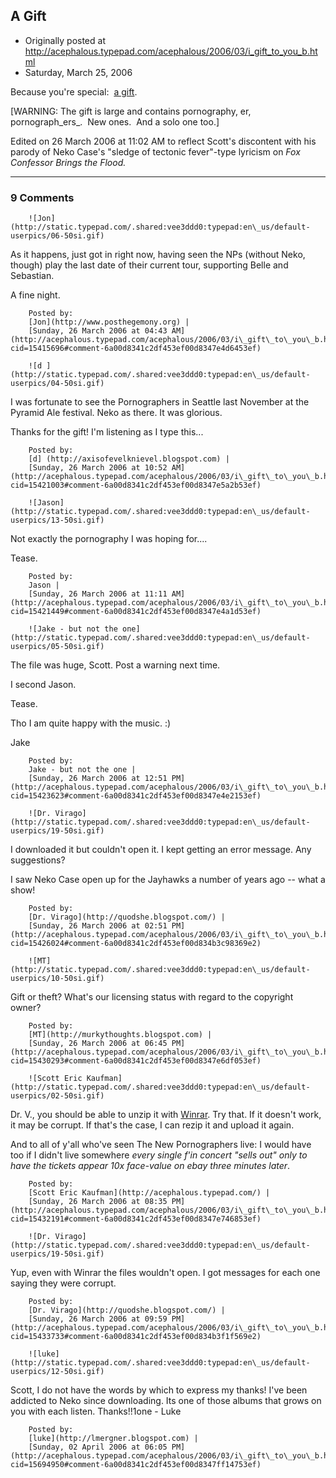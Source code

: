 ## A Gift

 * Originally posted at http://acephalous.typepad.com/acephalous/2006/03/i_gift_to_you_b.html
 * Saturday, March 25, 2006



Because you're special:  [a gift](http://acephalous.typepad.com/neko\_and\_her\_pornographic\_buddies.zip). 

[WARNING: The gift is large and contains pornography, er, pornograph_ers_.  New ones.  And a solo one too.]

Edited on 26 March 2006 at 11:02 AM to reflect Scott's discontent with his parody of Neko Case's "sledge of tectonic fever"-type lyricism on _Fox Confessor Brings the Flood._

		

* * *

### 9 Comments 

		

                
[]()

	

		![Jon](http://static.typepad.com/.shared:vee3ddd0:typepad:en\_us/default-userpics/06-50si.gif)
	

	

		

As it happens, just got in right now, having seen the NPs (without Neko, though) play the last date of their current tour, supporting Belle and Sebastian.

A fine night.

	

		Posted by:
		[Jon](http://www.posthegemony.org) |
		[Sunday, 26 March 2006 at 04:43 AM](http://acephalous.typepad.com/acephalous/2006/03/i\_gift\_to\_you\_b.html?cid=15415696#comment-6a00d8341c2df453ef00d8347e4d6453ef)

[]()

	

		![d ](http://static.typepad.com/.shared:vee3ddd0:typepad:en\_us/default-userpics/04-50si.gif)
	

	

		

I was fortunate to see the Pornographers in Seattle last November at the Pyramid Ale festival.  Neko as there.  It was glorious.  

Thanks for the gift!  I'm listening as I type this...

	

		Posted by:
		[d] (http://axisofevelknievel.blogspot.com) |
		[Sunday, 26 March 2006 at 10:52 AM](http://acephalous.typepad.com/acephalous/2006/03/i\_gift\_to\_you\_b.html?cid=15421003#comment-6a00d8341c2df453ef00d8347e5a2b53ef)

[]()

	

		![Jason](http://static.typepad.com/.shared:vee3ddd0:typepad:en\_us/default-userpics/13-50si.gif)
	

	

		

Not exactly the pornography I was hoping for.... 

Tease.

	

		Posted by:
		Jason |
		[Sunday, 26 March 2006 at 11:11 AM](http://acephalous.typepad.com/acephalous/2006/03/i\_gift\_to\_you\_b.html?cid=15421449#comment-6a00d8341c2df453ef00d8347e4a1d53ef)

[]()

	

		![Jake - but not the one](http://static.typepad.com/.shared:vee3ddd0:typepad:en\_us/default-userpics/05-50si.gif)
	

	

		

The file was huge, Scott.  Post a warning next time.

I second Jason.

Tease.

Tho I am quite happy with the music. :)

Jake

	

		Posted by:
		Jake - but not the one |
		[Sunday, 26 March 2006 at 12:51 PM](http://acephalous.typepad.com/acephalous/2006/03/i\_gift\_to\_you\_b.html?cid=15423623#comment-6a00d8341c2df453ef00d8347e4e2153ef)

[]()

	

		![Dr. Virago](http://static.typepad.com/.shared:vee3ddd0:typepad:en\_us/default-userpics/19-50si.gif)
	

	

		

I downloaded it but couldn't open it.  I kept getting an error message.  Any suggestions?

I saw Neko Case open up for the Jayhawks a number of years ago -- what a show!

	

		Posted by:
		[Dr. Virago](http://quodshe.blogspot.com/) |
		[Sunday, 26 March 2006 at 02:51 PM](http://acephalous.typepad.com/acephalous/2006/03/i\_gift\_to\_you\_b.html?cid=15426024#comment-6a00d8341c2df453ef00d834b3c98369e2)

[]()

	

		![MT](http://static.typepad.com/.shared:vee3ddd0:typepad:en\_us/default-userpics/10-50si.gif)
	

	

		

Gift or theft? What's our licensing status with regard to the copyright owner?

	

		Posted by:
		[MT](http://murkythoughts.blogspot.com) |
		[Sunday, 26 March 2006 at 06:45 PM](http://acephalous.typepad.com/acephalous/2006/03/i\_gift\_to\_you\_b.html?cid=15430293#comment-6a00d8341c2df453ef00d8347e6df053ef)

[]()

	

		![Scott Eric Kaufman](http://static.typepad.com/.shared:vee3ddd0:typepad:en\_us/default-userpics/02-50si.gif)
	

	

		

Dr. V., you should be able to unzip it with [Winrar](http://www.download.com/3000-2250-10007677.html).  Try that.  If it doesn't work, it may be corrupt.  If that's the case, I can rezip it and upload it again.

And to all of y'all who've seen The New Pornographers live: I would have too if I didn't live somewhere _every single f'in concert "sells out" only to have the tickets appear 10x face-value on ebay three minutes later_.  

	

		Posted by:
		[Scott Eric Kaufman](http://acephalous.typepad.com/) |
		[Sunday, 26 March 2006 at 08:35 PM](http://acephalous.typepad.com/acephalous/2006/03/i\_gift\_to\_you\_b.html?cid=15432191#comment-6a00d8341c2df453ef00d8347e746853ef)

[]()

	

		![Dr. Virago](http://static.typepad.com/.shared:vee3ddd0:typepad:en\_us/default-userpics/19-50si.gif)
	

	

		

Yup, even with Winrar the files wouldn't open.  I got messages for each one saying they were corrupt.

	

		Posted by:
		[Dr. Virago](http://quodshe.blogspot.com/) |
		[Sunday, 26 March 2006 at 09:59 PM](http://acephalous.typepad.com/acephalous/2006/03/i\_gift\_to\_you\_b.html?cid=15433733#comment-6a00d8341c2df453ef00d834b3f1f569e2)

[]()

	

		![luke](http://static.typepad.com/.shared:vee3ddd0:typepad:en\_us/default-userpics/12-50si.gif)
	

	

		

Scott, I do not have the words by which to express my thanks!  I've been addicted to Neko since downloading.  Its one of those albums that grows on you with each listen.  Thanks!!1one - Luke

	

		Posted by:
		[luke](http://lmergner.blogspot.com) |
		[Sunday, 02 April 2006 at 06:05 PM](http://acephalous.typepad.com/acephalous/2006/03/i\_gift\_to\_you\_b.html?cid=15694950#comment-6a00d8341c2df453ef00d8347ff14753ef)

		

        